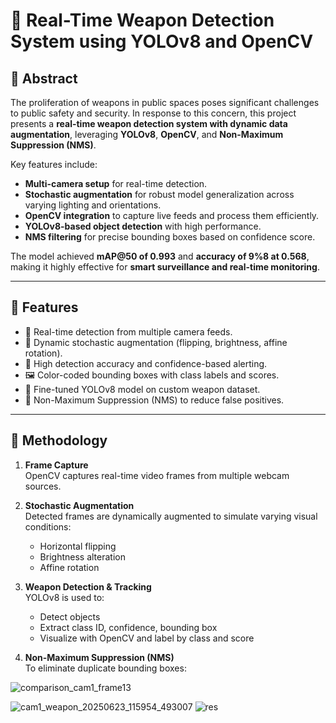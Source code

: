 # 🔫 Real-Time Weapon Detection System using YOLOv8 and OpenCV

## 📝 Abstract

The proliferation of weapons in public spaces poses significant challenges to public safety and security. In response to this concern, this project presents a **real-time weapon detection system with dynamic data augmentation**, leveraging **YOLOv8**, **OpenCV**, and **Non-Maximum Suppression (NMS)**.

Key features include:
- **Multi-camera setup** for real-time detection.
- **Stochastic augmentation** for robust model generalization across varying lighting and orientations.
- **OpenCV integration** to capture live feeds and process them efficiently.
- **YOLOv8-based object detection** with high performance.
- **NMS filtering** for precise bounding boxes based on confidence score.

The model achieved **mAP@50 of 0.993** and **accuracy of 9%8 at 0.568**, making it highly effective for **smart surveillance and real-time monitoring**.

---

## 🚀 Features

- 🎥 Real-time detection from multiple camera feeds.
- 🔁 Dynamic stochastic augmentation (flipping, brightness, affine rotation).
- 🎯 High detection accuracy and confidence-based alerting.
- 🖼️ Color-coded bounding boxes with class labels and scores.
- 🧠 Fine-tuned YOLOv8 model on custom weapon dataset.
- 🧹 Non-Maximum Suppression (NMS) to reduce false positives.

---

## 🧠 Methodology

1. **Frame Capture**  
   OpenCV captures real-time video frames from multiple webcam sources.

2. **Stochastic Augmentation**  
   Detected frames are dynamically augmented to simulate varying visual conditions:
   - Horizontal flipping  
   - Brightness alteration  
   - Affine rotation  

3. **Weapon Detection & Tracking**  
   YOLOv8 is used to:
   - Detect objects
   - Extract class ID, confidence, bounding box
   - Visualize with OpenCV and label by class and score

4. **Non-Maximum Suppression (NMS)**  
   To eliminate duplicate bounding boxes:

![comparison_cam1_frame13](https://github.com/user-attachments/assets/aaf11075-168f-4ce3-a7af-14c268ba5760)


![cam1_weapon_20250623_115954_493007](https://github.com/user-attachments/assets/08dc9f5e-115c-41e9-a92f-b33f206c3675)
![res](https://github.com/user-attachments/assets/0d9613bd-9433-4eba-b8d0-2a4b056a80fc)
